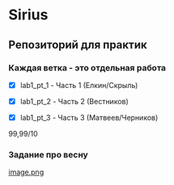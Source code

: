 ﻿# Sirius

## Репозиторий для практик

### Каждая ветка - это отдельная работа

- [x] lab1_pt_1 - Часть 1 (Елкин/Скрыль)

- [x] lab1_pt_2 - Часть 2 (Вестников)

- [x] lab1_pt_3 - Часть 3 (Матвеев/Черников)

99,99/10

### Задание про весну
[image.png](image1.jpg)
